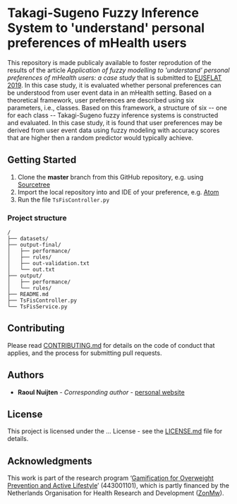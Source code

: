 # Takagi-Sugeno Fuzzy Inference System to 'understand' personal preferences of mHealth users

This repository is made publicaly available to foster reprodution of the results of the article *Application of fuzzy modelling to 'understand' personal preferences of mHealth users: a case study* that is submitted to [EUSFLAT 2019](http://eusflat2019.cz). In this case study, it is evaluated whether personal preferences can be understood from user event data in an mHealth setting. Based on a theoretical framework, user preferences are described using six parameters, i.e., classes. Based on this framework, a structure of six -- one for each class -- Takagi-Sugeno fuzzy inference systems is constructed and evaluated. In this case study, it is found that user preferences may be derived from user event data using fuzzy modeling with accuracy scores that are higher then a random predictor would typically achieve.



## Getting Started
1. Clone the **master** branch from this GitHub repository, e.g. using [Sourcetree](https://www.sourcetreeapp.com)
2. Import the local repository into and IDE of your preference, e.g. [Atom](https://atom.io)
3. Run the file `TsFisController.py`


### Project structure
```
/
├── datasets/
├── output-final/
│   ├── performance/
│   ├── rules/
│   ├── out-validation.txt
│   └── out.txt
├── output/
│   ├── performance/
│   └── rules/
├── README.md
├── TsFisController.py
└── TsFisService.py
```


## Contributing
Please read [CONTRIBUTING.md](CONTRIBUTING.md) for details on the code of conduct that applies, and the process for submitting pull requests.

## Authors
* **Raoul Nuijten** - *Corresponding author* - [personal website](http://www.projectraoul.nl)

## License
This project is licensed under the ... License - see the [LICENSE.md](LICENSE.md) file for details.

## Acknowledgments
This work is part of the research program ‘[Gamification for Overweight Prevention and Active Lifestyle](https://healthgoal.eu)’ (443001101), which is partly financed by the Netherlands Organisation for Health Research and Development ([ZonMw](https://www.zonmw.nl/en/)).
